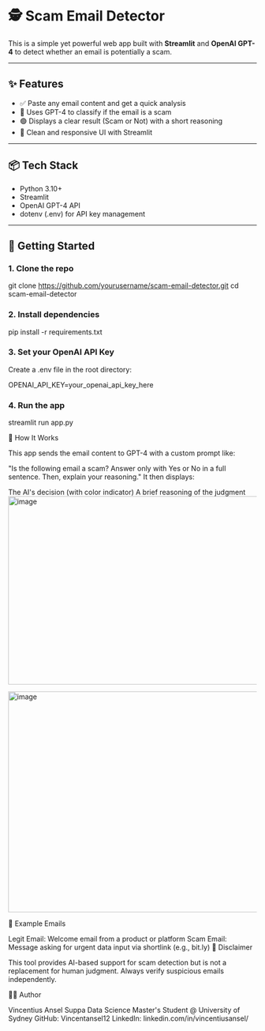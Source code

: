 # 🕵️ Scam Email Detector

This is a simple yet powerful web app built with **Streamlit** and **OpenAI GPT-4** to detect whether an email is potentially a scam.

---

## ✨ Features

- ✅ Paste any email content and get a quick analysis
- 🤖 Uses GPT-4 to classify if the email is a scam
- 🟢 Displays a clear result (Scam or Not) with a short reasoning
- 🎨 Clean and responsive UI with Streamlit

---

## 📦 Tech Stack

- Python 3.10+
- Streamlit
- OpenAI GPT-4 API
- dotenv (.env) for API key management

---

## 🚀 Getting Started

### 1. Clone the repo

git clone https://github.com/yourusername/scam-email-detector.git
cd scam-email-detector 

### 2. Install dependencies

pip install -r requirements.txt

### 3. Set your OpenAI API Key

Create a .env file in the root directory:

OPENAI_API_KEY=your_openai_api_key_here

### 4. Run the app

streamlit run app.py

🧠 How It Works

This app sends the email content to GPT-4 with a custom prompt like:

"Is the following email a scam? Answer only with Yes or No in a full sentence. Then, explain your reasoning."
It then displays:

The AI's decision (with color indicator)
A brief reasoning of the judgment
<img width="616" height="381" alt="image" src="https://github.com/user-attachments/assets/019f39d2-3b29-485a-a13e-8b3f249d64b9" />

<img width="591" height="447" alt="image" src="https://github.com/user-attachments/assets/5b620a44-4393-4b73-aafa-7705884967ec" />


🧪 Example Emails

Legit Email: Welcome email from a product or platform
Scam Email: Message asking for urgent data input via shortlink (e.g., bit.ly)
📌 Disclaimer

This tool provides AI-based support for scam detection but is not a replacement for human judgment. Always verify suspicious emails independently.

🧑‍💻 Author

Vincentius Ansel Suppa
Data Science Master's Student @ University of Sydney
GitHub: Vincentansel12
LinkedIn: linkedin.com/in/vincentiusansel/
